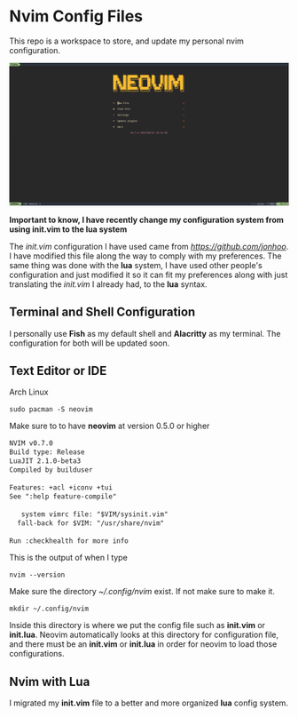 # Nvim Config Files

This repo is a workspace to store, and update my personal nvim configuration. 

![Neovim Home](resources/neovim_home.png)

**Important to know, I have recently change my configuration system from using init.vim to the lua system**

The *init.vim* configuration I have used came from *https://github.com/jonhoo*. I have modified this file along the way to comply with my preferences. The same thing was done with the **lua** system, I have used other people's configuration and just modified it so it can fit my preferences along with just translating the *init.vim* I already had, to the **lua** syntax. 


## Terminal and Shell Configuration
I personally use **Fish** as my default shell and **Alacritty** as my terminal. The configuration for both will be updated soon. 

## Text Editor or IDE
Arch Linux
```
sudo pacman -S neovim
```

Make sure to to have **neovim** at version 0.5.0 or higher

```
NVIM v0.7.0
Build type: Release
LuaJIT 2.1.0-beta3
Compiled by builduser

Features: +acl +iconv +tui
See ":help feature-compile"

   system vimrc file: "$VIM/sysinit.vim"
  fall-back for $VIM: "/usr/share/nvim"

Run :checkhealth for more info
```
This is the output of when I type 
```
nvim --version
```

Make sure the directory *~/.config/nvim* exist. If not make sure to make it.
```
mkdir ~/.config/nvim
```
Inside this directory is where we put the config file such as **init.vim** or **init.lua**. Neovim automatically looks at this directory for configuration file, and there must be an **init.vim** or **init.lua** in order for neovim to load those configurations.



## Nvim with Lua

I migrated my **init.vim** file to a better and more organized **lua** config system.
